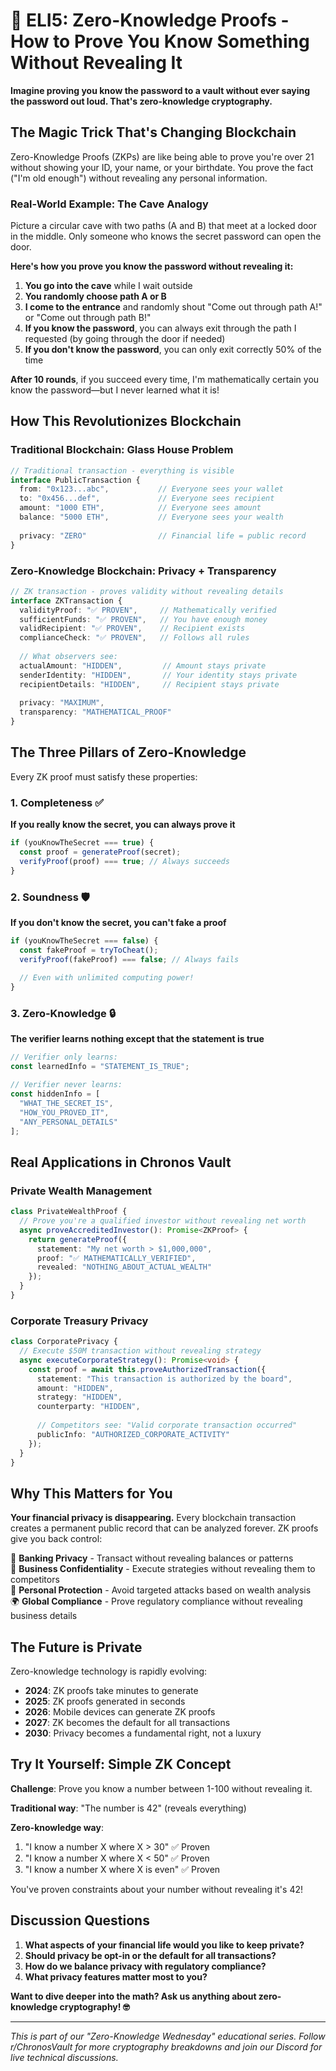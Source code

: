 # 🔐 ELI5: Zero-Knowledge Proofs - How to Prove You Know Something Without Revealing It

**Imagine proving you know the password to a vault without ever saying the password out loud. That's zero-knowledge cryptography.**

## The Magic Trick That's Changing Blockchain

Zero-Knowledge Proofs (ZKPs) are like being able to prove you're over 21 without showing your ID, your name, or your birthdate. You prove the fact ("I'm old enough") without revealing any personal information.

### Real-World Example: The Cave Analogy

Picture a circular cave with two paths (A and B) that meet at a locked door in the middle. Only someone who knows the secret password can open the door.

**Here's how you prove you know the password without revealing it:**

1. **You go into the cave** while I wait outside
2. **You randomly choose path A or B** 
3. **I come to the entrance** and randomly shout "Come out through path A!" or "Come out through path B!"
4. **If you know the password**, you can always exit through the path I requested (by going through the door if needed)
5. **If you don't know the password**, you can only exit correctly 50% of the time

**After 10 rounds**, if you succeed every time, I'm mathematically certain you know the password—but I never learned what it is!

## How This Revolutionizes Blockchain

### Traditional Blockchain: Glass House Problem
```typescript
// Traditional transaction - everything is visible
interface PublicTransaction {
  from: "0x123...abc",           // Everyone sees your wallet
  to: "0x456...def",             // Everyone sees recipient  
  amount: "1000 ETH",            // Everyone sees amount
  balance: "5000 ETH",           // Everyone sees your wealth
  
  privacy: "ZERO"                // Financial life = public record
}
```

### Zero-Knowledge Blockchain: Privacy + Transparency
```typescript
// ZK transaction - proves validity without revealing details
interface ZKTransaction {
  validityProof: "✅ PROVEN",     // Mathematically verified
  sufficientFunds: "✅ PROVEN",   // You have enough money
  validRecipient: "✅ PROVEN",    // Recipient exists
  complianceCheck: "✅ PROVEN",   // Follows all rules
  
  // What observers see:
  actualAmount: "HIDDEN",         // Amount stays private
  senderIdentity: "HIDDEN",       // Your identity stays private
  recipientDetails: "HIDDEN",     // Recipient stays private
  
  privacy: "MAXIMUM",
  transparency: "MATHEMATICAL_PROOF"
}
```

## The Three Pillars of Zero-Knowledge

Every ZK proof must satisfy these properties:

### 1. Completeness ✅
**If you really know the secret, you can always prove it**
```typescript
if (youKnowTheSecret === true) {
  const proof = generateProof(secret);
  verifyProof(proof) === true; // Always succeeds
}
```

### 2. Soundness 🛡️
**If you don't know the secret, you can't fake a proof**
```typescript
if (youKnowTheSecret === false) {
  const fakeProof = tryToCheat();
  verifyProof(fakeProof) === false; // Always fails
  
  // Even with unlimited computing power!
}
```

### 3. Zero-Knowledge 🔒
**The verifier learns nothing except that the statement is true**
```typescript
// Verifier only learns:
const learnedInfo = "STATEMENT_IS_TRUE";

// Verifier never learns:
const hiddenInfo = [
  "WHAT_THE_SECRET_IS",
  "HOW_YOU_PROVED_IT", 
  "ANY_PERSONAL_DETAILS"
];
```

## Real Applications in Chronos Vault

### Private Wealth Management
```typescript
class PrivateWealthProof {
  // Prove you're a qualified investor without revealing net worth
  async proveAccreditedInvestor(): Promise<ZKProof> {
    return generateProof({
      statement: "My net worth > $1,000,000",
      proof: "✅ MATHEMATICALLY_VERIFIED",
      revealed: "NOTHING_ABOUT_ACTUAL_WEALTH"
    });
  }
}
```

### Corporate Treasury Privacy
```typescript
class CorporatePrivacy {
  // Execute $50M transaction without revealing strategy
  async executeCorporateStrategy(): Promise<void> {
    const proof = await this.proveAuthorizedTransaction({
      statement: "This transaction is authorized by the board",
      amount: "HIDDEN",
      strategy: "HIDDEN",
      counterparty: "HIDDEN",
      
      // Competitors see: "Valid corporate transaction occurred"
      publicInfo: "AUTHORIZED_CORPORATE_ACTIVITY"
    });
  }
}
```

## Why This Matters for You

**Your financial privacy is disappearing.** Every blockchain transaction creates a permanent public record that can be analyzed forever. ZK proofs give you back control:

🏦 **Banking Privacy** - Transact without revealing balances or patterns  
🏢 **Business Confidentiality** - Execute strategies without revealing them to competitors  
👤 **Personal Protection** - Avoid targeted attacks based on wealth analysis  
🌍 **Global Compliance** - Prove regulatory compliance without revealing business details

## The Future is Private

Zero-knowledge technology is rapidly evolving:

- **2024**: ZK proofs take minutes to generate
- **2025**: ZK proofs generated in seconds  
- **2026**: Mobile devices can generate ZK proofs
- **2027**: ZK becomes the default for all transactions
- **2030**: Privacy becomes a fundamental right, not a luxury

## Try It Yourself: Simple ZK Concept

**Challenge**: Prove you know a number between 1-100 without revealing it.

**Traditional way**: "The number is 42" (reveals everything)

**Zero-knowledge way**: 
1. "I know a number X where X > 30" ✅ Proven
2. "I know a number X where X < 50" ✅ Proven  
3. "I know a number X where X is even" ✅ Proven

You've proven constraints about your number without revealing it's 42!

## Discussion Questions

1. **What aspects of your financial life would you like to keep private?**
2. **Should privacy be opt-in or the default for all transactions?**
3. **How do we balance privacy with regulatory compliance?**
4. **What privacy features matter most to you?**

**Want to dive deeper into the math? Ask us anything about zero-knowledge cryptography! 🤓**

---

*This is part of our "Zero-Knowledge Wednesday" educational series. Follow r/ChronosVault for more cryptography breakdowns and join our Discord for live technical discussions.*